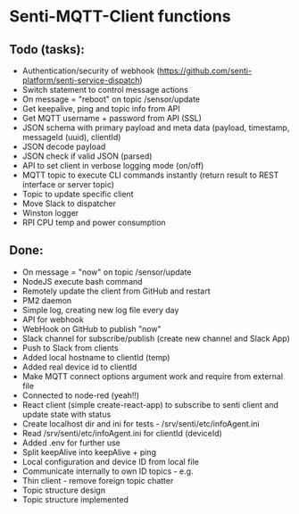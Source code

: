 # Senti-MQTT-Client functions

## Todo (tasks):
- Authentication/security of webhook (https://github.com/senti-platform/senti-service-dispatch)
- Switch statement to control message actions 
- On message = "reboot" on topic /sensor/update
- Get keepalive, ping and topic info from API
- Get MQTT username + password from API (SSL)
- JSON schema with primary payload and meta data (payload, timestamp, messageId (uuid), clientId)
- JSON decode payload
- JSON check if valid JSON (parsed)
- API to set client in verbose logging mode (on/off)
- MQTT topic to execute CLI commands instantly (return result to REST interface or server topic)
- Topic to update specific client 
- Move Slack to dispatcher
- Winston logger
- RPI CPU temp and power consumption 

## Done:
- On message = "now" on topic /sensor/update
- NodeJS execute bash command
- Remotely update the client from GitHub and restart
- PM2 daemon 
- Simple log, creating new log file every day
- API for webhook
- WebHook on GitHub to publish "now"
- Slack channel for subscribe/publish (create new channel and Slack App)
- Push to Slack from clients
- Added local hostname to clientId (temp)
- Added real device id to clientId
- Make MQTT connect options argument work and require from external file
- Connected to node-red (yeah!!)
- React client (simple create-react-app) to subscribe to senti client and update state with status
- Create localhost dir and ini for tests - /srv/senti/etc/infoAgent.ini
- Read /srv/senti/etc/infoAgent.ini for clientId (deviceId)
- Added .env for further use
- Split keepAlive into keepAlive + ping
- Local configuration and device ID from local file
- Communicate internally to own ID topics - e.g. 
- Thin client - remove foreign topic chatter
- Topic structure design
- Topic structure implemented
